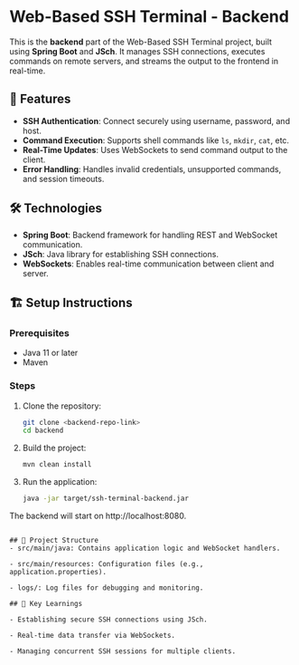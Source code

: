 
# Web-Based SSH Terminal - Backend  

This is the **backend** part of the Web-Based SSH Terminal project, built using **Spring Boot** and **JSch**. It manages SSH connections, executes commands on remote servers, and streams the output to the frontend in real-time.  

## 🚀 Features  
- **SSH Authentication**: Connect securely using username, password, and host.  
- **Command Execution**: Supports shell commands like `ls`, `mkdir`, `cat`, etc.  
- **Real-Time Updates**: Uses WebSockets to send command output to the client.  
- **Error Handling**: Handles invalid credentials, unsupported commands, and session timeouts.  

## 🛠️ Technologies  
- **Spring Boot**: Backend framework for handling REST and WebSocket communication.  
- **JSch**: Java library for establishing SSH connections.  
- **WebSockets**: Enables real-time communication between client and server.  

## 🏗️ Setup Instructions  

### Prerequisites  
- Java 11 or later  
- Maven  

### Steps  
1. Clone the repository:  
   ```bash
   git clone <backend-repo-link>
   cd backend

2. Build the project:
   ```bash
   mvn clean install

3. Run the application:
   ```bash
   java -jar target/ssh-terminal-backend.jar


The backend will start on http://localhost:8080.
```

## 📁 Project Structure
- src/main/java: Contains application logic and WebSocket handlers.

- src/main/resources: Configuration files (e.g., application.properties).

- logs/: Log files for debugging and monitoring.

## 🌟 Key Learnings

- Establishing secure SSH connections using JSch.

- Real-time data transfer via WebSockets.

- Managing concurrent SSH sessions for multiple clients.
